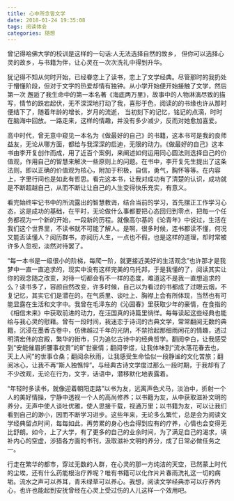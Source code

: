 ```yaml
---
title: 心中所念皆文学
date: 2018-01-24 19:35:08
tags: 阅读体会
categories: 随想
---
```



曾记得哈佛大学的校训是这样的一句话:人无法选择自然的故乡，  但你可以选择心灵的故乡，与书籍为伴，让心灵在一次次洗礼中得到升华。

犹记得不知从何时开始，已经眷恋上了读书，恋上了文学经典。尽管那时的我扔处于懵懂阶段，但对于文字的热爱却情有独钟。从小学开始便开始接触了文学，然后第一次 邂逅了我生命中的第一本名著《海底两万里》，故事中的人物淋漓尽致的描写，情节的跌宕起伏，无不深深地打动了我，喜形于色，阅读的的书缘也许从那时便结下了，随着年龄的增长，岁月的流逝， 当初刻下的记忆，铭记的点滴，时时在脑海中回放。一路走来，这样的情趣，并没有多少减少，反而对她愈加喜爱。 

 高中时代，曾无意中窥见一本名为《做最好的自己》的书籍，这本书可是我的良师益友，无论从哪方面，都给与我深深的启迪，无限的动力。《做最好的自己》这本书由李开复创作而成，用了近百个案例，来阐述如何运用同心圆法则选择自己的价值观，作用自己的智慧来解决一些原则上的问题。在书中，李开复先生提出了这条法则，即以正确的价值观为核心，附加于积极，自信，勇气，胸怀等等。在内容上，字里行间也是如此有哲思。看完这本书，让我对成功有了清楚的认识，成功就是不断超越自己，从而不断让让自己的人生变得快乐充实，有意义。 

看完始终牢记书中的所流露出的智慧教诲，结合当前的学习，首先摆正工作学习心态，这是成功的基础，在平时，无论做什么事都要把心态回归到零点，把每一个任务都视为一个新的开始，一段新的历程。就像高尔基的《论青年》中说过，生活在我们这个世界里，不读书就不可能了解人。是啊，很多时候，连书都读不懂，何况又能否读懂人？阅历群书，亦阅历人生，一点也不假，也是这样的道理，却时常被许多人忽视，淡然对待罢了。

 “每一本书是一级很小的阶梯，每爬一阶，就更接近美好的生活观念”也许那才是我梦中一直一直追求的，现实中没有这样完美的乌托邦，于是我懂的了，阅读其实让你的观念随之改变，对待一切都会有不一样的态度，难道这不是我一直想追求的么？读书多了，容颜自然改变，许多时候，自己以为看过的书都成了过眼云烟，不复记忆，其实它们是潜在的。在气质里、谈吐上、胸襟上会有所体现，当然也有可能显露在生活和文字中。我曾在毛泽东的《沁园春》里获取少年的豪情，在食指的《相信未来》中获取前进的动力，在汪国真的诗篇里徜徉。每每读起这些经典也能给与我心灵的慰藉。曾有一段时间，我迷恋于诗词的古典文学，常常翻阅无数的典籍，沉浸在墨香古卷中，仿佛越过千年的光阴，不禁拾起那细雨闲花的情趣，透过明清宏伟的宫殿，繁华的街市，只为追忆古诗中的经典哲学。翻阅李白，让我感受到“安能催眉折腰事权贵”的旷世豪情；翻阅李煜，让我体味到“流水落花春去也，天上人间”的世事仓桑；翻阅余秋雨，让我感受生命恰似一段静谧的文化苦旅；翻阅冰心，让我不再“斯人独憔悴”。与经典古诗文学度过那么一段时期，于我却有了不少改观，无论在行为，文字，话语中，潜移默化地表露着。

 “年轻时多读书，就像迎着朝阳走路”以书为友，远离声色犬马，淡泊中，折射一个人的美好情操，宁静中透视一个人的高尚修养；以书籍为友，从中获取滋补文明的养分，无声中使人谈吐优雅，使人思接千载，视通万里；以书籍为友，可以让我们看到自己的渺小，因而不断学习进步。这些年来，无论多么繁忙，总是会为阅读文学经典留点时间，每每如此，再劳累的身心也会得到应有的疗养，心情也会变得无比舒朗。如今，上了大学，有了更多的自己的业余时间，为了满足自己的渴求，填补内心的空虚，涉猎各方面的书刊，汲取滋补文明的养分，成了日常必做任务之一。

行走在繁华的都市，穿过无数的人群，在心灵的那一方纯洁的天空，已然蒙上时代的尘埃，还有什么药能根治疗养呢？唯有书籍可以化作片片春雨洗礼这一切的病垢。流水之声可以养耳，青禾绿草可以养心。我想，阅读文学经典亦可以疗养内心，也许也能起到安抚曾经在心灵上受过伤的人儿这样一个效用吧。

